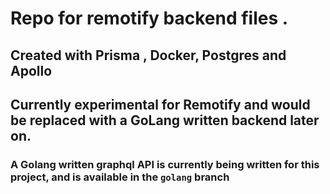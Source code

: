 # Repo for remotify backend files . 

## Created with Prisma , Docker,  Postgres and Apollo 

## Currently experimental for **Remotify** and would be replaced with a GoLang written backend later on. 

### A Golang written graphql API is currently being written for this project, and is available in the `golang` branch
